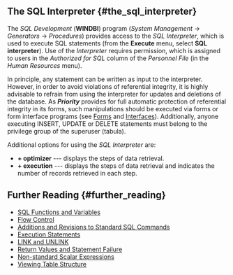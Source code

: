 ## The SQL Interpreter {#the_sql_interpreter}

The *SQL Development* (**WINDBI**) program (*System Management* →
*Generators* → *Procedures*) provides access to the *SQL Interpreter*,
which is used to execute SQL statements (from the **Execute** menu,
select **SQL interpreter**). Use of the *Interpreter* requires
permission, which is assigned to users in the *Authorized for SQL*
column of the *Personnel File* (in the *Human Resources* menu).

In principle, any statement can be written as input to the interpreter.
However, in order to avoid violations of referential integrity, it is
highly advisable to refrain from using the interpreter for updates and
deletions of the database. As ***Priority*** provides for full automatic
protection of referential integrity in its forms, such manipulations
should be executed via forms or form interface programs (see
[Forms](Forms "wikilink") and [Interfaces](Interfaces "wikilink")).
Additionally, anyone executing INSERT, UPDATE or DELETE statements must
belong to the privilege group of the superuser (tabula).

Additional options for using the *SQL Interpreter* are:

-   **+ optimizer** --- displays the steps of data retrieval.
-   **+ execution** --- displays the steps of data retrieval and
    indicates the number of records retrieved in each step.

## Further Reading {#further_reading}

-   [SQL Functions and
    Variables](SQL_Functions_and_Variables "wikilink")
-   [Flow Control](Flow_Control "wikilink")
-   [Additions and Revisions to Standard SQL
    Commands](Additions_and_Revisions_to_Standard_SQL_Commands "wikilink")
-   [Execution Statements](Execution_Statements "wikilink")
-   [LINK and UNLINK](LINK_and_UNLINK "wikilink")
-   [Return Values and Statement
    Failure](Return_Values_and_Statement_Failure "wikilink")
-   [Non-standard Scalar
    Expressions](Non-standard_Scalar_Expressions "wikilink")
-   [Viewing Table Structure](Viewing_Table_Structure "wikilink")
